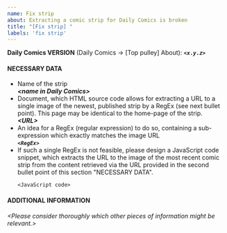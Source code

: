 ```yaml
---
name: Fix strip
about: Extracting a comic strip for Daily Comics is broken 
title: "[Fix strip] "
labels: 'fix strip'
---
```


**Daily Comics VERSION** (Daily Comics → [Top pulley] About): ***`<x.y.z>`***
<br />

#### NECESSARY DATA
- Name of the strip<br />
  ***\<name in Daily Comics\>***
- Document, which HTML source code allows for extracting a URL to a single image of the newest, published strip by a RegEx (see next bullet point).  This page may be identical to the home-page of the strip.<br />
  ***\<URL\>***
- An idea for a RegEx (regular expression) to do so, containing a sub-expression which exactly matches the image URL<br />
  ***`<RegEx>`***
- If such a single RegEx is not feasible, please design a JavaScript code snippet, which extracts the URL to the image of the most recent comic strip from the content retrieved via the URL provided in the second bullet point of this section "NECESSARY DATA".
  ```
  <JavaScript code>
  ```

#### ADDITIONAL INFORMATION
*\<Please consider thoroughly which other pieces of information might be relevant.\>*

